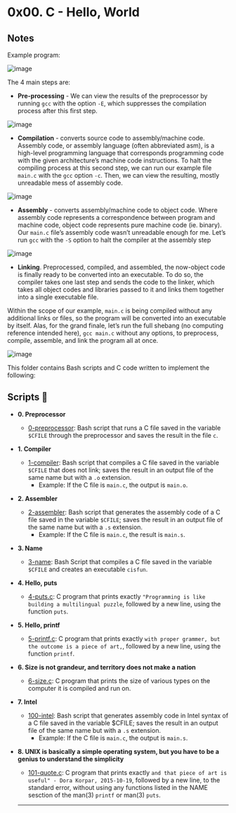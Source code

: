 # 0x00. C - Hello, World

## Notes

Example program:

![image](https://github.com/richie-omondi/alx-low_level_programming/assets/69873039/e40f7999-fe3d-410b-bc88-f75dd29d2e82)


The 4 main steps are:
 * **Pre-processing** - We can view the results of the preprocessor by running `gcc` with the option `-E`, which suppresses the compilation process after this first step.

![image](https://github.com/richie-omondi/alx-low_level_programming/assets/69873039/767c2746-405f-46e9-b910-d0ab1de93c4f)

 * **Compilation** - converts source code to assembly/machine code.  Assembly code, or assembly language (often abbreviated asm), is a high-level programming language that corresponds programming code with the given architecture’s machine code instructions. To halt the compiling process at this second step, we can run our example file `main.c` with the `gcc` option `-c`. Then, we can view the resulting, mostly unreadable mess of assembly code.

![image](https://github.com/richie-omondi/alx-low_level_programming/assets/69873039/afaacbb4-e7ac-4052-98d8-f886dbda0e79)

 * **Assembly** - converts assembly/machine code to object code.  Where assembly code represents a correspondence between program and machine code, object code represents pure machine code (ie. binary). Our `main.c` file’s assembly code wasn’t unreadable enough for me. Let’s run `gcc` with the `-S` option to halt the compiler at the assembly step

 ![image](https://github.com/richie-omondi/alx-low_level_programming/assets/69873039/b0217e3e-c9cb-4def-b2f3-94a5cacb9ba8)

 * **Linking**. Preprocessed, compiled, and assembled, the now-object code is finally ready to be converted into an executable. To do so, the compiler takes one last step and sends the code to the linker, which takes all object codes and libraries passed to it and links them together into a single executable file.

Within the scope of our example, `main.c` is being compiled without any additional links or files, so the program will be converted into an executable by itself. Alas, for the grand finale, let’s run the full shebang (no computing reference intended here), `gcc main.c` without any options, to preprocess, compile, assemble, and link the program all at once.

![image](https://github.com/richie-omondi/alx-low_level_programming/assets/69873039/256a4e01-a5d8-4ebd-9f75-34acd0b8b7b0)

This folder contains Bash scripts and C code written to implement the following:

## Scripts :page_with_curl:

* **0. Preprocessor**
  * [0-preprocessor](./0-preprocessor): Bash script that runs a C file saved in the
  variable `$CFILE` through the preprocessor and saves the result in the file `c`.

* **1. Compiler**
  * [1-compiler](./1-compiler): Bash script that compiles a C file saved in the
  variable `$CFILE` that does not link; saves the result in an output file of the
  same name but with a `.o` extension.
    * Example: If the C file is `main.c`, the output is `main.o`.

* **2. Assembler**
  * [2-assembler](./2-assembler): Bash script that generates the assembly code of a
  C file saved in the variable `$CFILE`; saves the result in an output file of the
  same name but with a `.s` extension.
    * Example: If the C file is `main.c`, the result is `main.s`.

* **3. Name**
  * [3-name](./3-name): Bash Script that compiles a C file saved in the variable
  `$CFILE` and creates an executable `cisfun`.

* **4. Hello, puts**
  * [4-puts.c](./4-puts.c): C program that prints exactly `"Programming is like building
  a multilingual puzzle`, followed by a new line, using the function `puts`.

* **5. Hello, printf**
  * [5-printf.c](./5-printf.c): C program that prints exactly `with proper grammer, but
  the outcome is a piece of art,`, followed by a new line, using the function `printf`.

* **6. Size is not grandeur, and territory does not make a nation**
  * [6-size.c](./6-size.c): C program that prints the size of various types on the computer
  it is compiled and run on.

* **7. Intel**
  * [100-intel](./100-intel): Bash script that generates assembly code in Intel syntax of a
  C file saved in the variable $CFILE; saves the result in an output file of the same name
  but with a `.s` extension.
    * Example: If the C file is `main.c`, the output is `main.s`.

* **8. UNIX is basically a simple operating system, but you have to be a genius to understand the simplicity**
  * [101-quote.c](./101-quote.c): C program that prints exactly `and that piece of art is
  useful" - Dora Korpar, 2015-10-19`, followed by a new line, to the standard error,
  without using any functions listed in the NAME sesction of the man(3) `printf` or man(3)
  `puts`.
  ***
